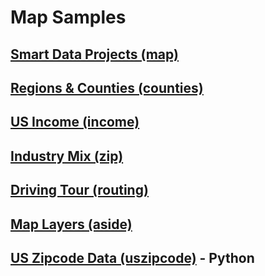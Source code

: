 # Map Samples

## [Smart Data Projects (map)](../../tools/#data)
<!--## [Map Points (hubs)](../../hubs/#route=us.ga_to_bs)-->
## [Regions & Counties (counties)](counties/counties.html)
## [US Income (income)](../../map/income)
## [Industry Mix (zip)](../../zip/leaflet/#columns=JobsAgriculture:50;JobsManufacturing:50)
## [Driving Tour (routing)](../routing)
## [Map Layers (aside)](aside)
## [US Zipcode Data (uszipcode)](https://uszipcode.readthedocs.io/01-Tutorial/index.html) - Python

